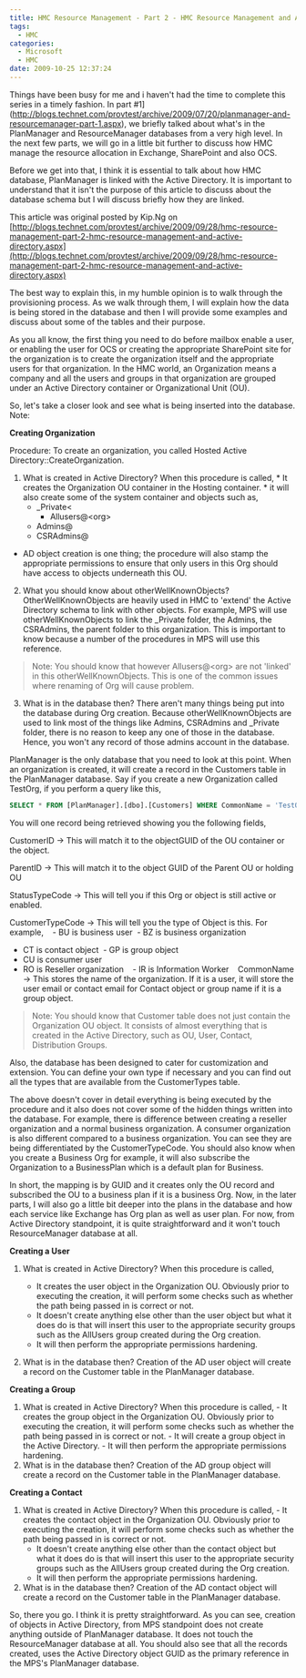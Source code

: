 ```yaml
---
title: HMC Resource Management - Part 2 - HMC Resource Management and Active Directory
tags:
  - HMC
categories:
  - Microsoft
  - HMC
date: 2009-10-25 12:37:24
---
```


Things have been busy for me and i haven't had the time to complete this series in a timely fashion. In part #1](http://blogs.technet.com/provtest/archive/2009/07/20/planmanager-and-resourcemanager-part-1.aspx), we briefly talked about what's in the PlanManager and ResourceManager databases from a very high level. In the next few parts, we will go in a little bit further to discuss how HMC manage the resource allocation in Exchange, SharePoint and also OCS.

Before we get into that, I think it is essential to talk about how HMC database, PlanManager is linked with the Active Directory. It is important to understand that it isn't the purpose of this article to discuss about the database schema but I will discuss briefly how they are linked.

This article was original posted by Kip.Ng on [http://blogs.technet.com/provtest/archive/2009/09/28/hmc-resource-management-part-2-hmc-resource-management-and-active-directory.aspx](http://blogs.technet.com/provtest/archive/2009/09/28/hmc-resource-management-part-2-hmc-resource-management-and-active-directory.aspx)

The best way to explain this, in my humble opinion is to walk through the provisioning process. As we walk through them, I will explain how the data is being stored in the database and then I will provide some examples and discuss about some of the tables and their purpose.

As you all know, the first thing you need to do before mailbox enable a user, or enabling the user for OCS or creating the appropriate SharePoint site for the organization is to create the organization itself and the appropriate users for that organization. In the HMC world, an Organization means a company and all the users and groups in that organization are grouped under an Active Directory container or Organizational Unit (OU).

So, let's take a closer look and see what is being inserted into the database. Note:

**Creating Organization**

Procedure: To create an organization, you called Hosted Active Directory::CreateOrganization.

  1.  What is created in Active Directory? When this procedure is called,
     * It creates the Organization OU container in the Hosting container.
     * it will also create some of the system container and objects such as,
       -  _Private<
           * Allusers@&lt;org&gt;
       - Admins@<org>
       - CSRAdmins@<org>

 * AD object creation is one thing; the procedure will also stamp the appropriate permissions to ensure that only users in this Org should have access to objects underneath this OU.

  2. What you should know about otherWellKnownObjects? OtherWellKnownObjects are heavily used in HMC to 'extend' the Active Directory schema to link with other objects. For example, MPS will use otherWellKnownObjects to link the _Private folder, the Admins, the CSRAdmins, the parent folder to this organization. This is important to know because a number of the procedures in MPS will use this reference.
> Note: You should know that however Allusers@&lt;org&gt; are not 'linked' in this otherWellKnownObjects. This is one of the common issues where renaming of Org will cause problem.

  3. What is in the database then? There aren't many things being put into the database during Org creation. Because otherWellKnownObjects are used to link most of the things like Admins, CSRAdmins and _Private folder, there is no reason to keep any one of those in the database. Hence, you won't any record of those admins account in the database.

PlanManager is the only database that you need to look at this point. When an organization is created, it will create a record in the Customers table in the PlanManager database. Say if you create a new Organization called TestOrg, if you perform a query like this,
```sql
SELECT * FROM [PlanManager].[dbo].[Customers] WHERE CommonName = 'TestOrg'
```
You will one record being retrieved showing you the following fields,

CustomerID -&gt; This will match it to the objectGUID of the OU container or the object.

ParentID -&gt; This will match it to the object GUID of the Parent OU or holding OU

StatusTypeCode -&gt; This will tell you if this Org or object is still active or enabled.

CustomerTypeCode -&gt; This will tell you the type of Object is this. For example,
   - BU is business user
   - BZ is business organization
   - CT is contact object
   - GP is group object
   - CU is consumer user
   - RO is Reseller organization
   - IR is Information Worker
  
CommonName -&gt; This stores the name of the organization. If it is a user, it will store the user email or contact email for Contact object or group name if it is a group object.
> Note: You should know that Customer table does not just contain the Organization OU object. It consists of almost everything that is created in the Active Directory, such as OU, User, Contact, Distribution Groups.

Also, the database has been designed to cater for customization and extension. You can define your own type if necessary and you can find out all the types that are available from the CustomerTypes table.

The above doesn't cover in detail everything is being executed by the procedure and it also does not cover some of the hidden things written into the database. For example, there is difference between creating a reseller organization and a normal business organization. A consumer organization is also different compared to a business organization. You can see they are being differentiated by the CustomerTypeCode. You should also know when you create a Business Org for example, it will also subscribe the Organization to a BusinessPlan which is a default plan for Business.

In short, the mapping is by GUID and it creates only the OU record and subscribed the OU to a business plan if it is a business Org. Now, in the later parts, I will also go a little bit deeper into the plans in the database and how each service like Exchange has Org plan as well as user plan. For now, from Active Directory standpoint, it is quite straightforward and it won't touch ResourceManager database at all.

**Creating a User**

  1.  What is created in Active Directory? When this procedure is called,
      - It creates the user object in the Organization OU. Obviously prior to executing the creation, it will perform some checks such as whether the path being passed in is correct or not.
      - It doesn't create anything else other than the user object but what it does do is that will insert this user to the appropriate security groups such as the AllUsers group created during the Org creation.
      - It will then perform the appropriate permissions hardening.

  2. What is in the database then? Creation of the AD user object will create a record on the Customer table in the PlanManager database.

**Creating a Group**

  1. What is created in Active Directory? When this procedure is called,
    - It creates the group object in the Organization OU. Obviously prior to executing the creation, it will perform some checks such as whether the path being passed in is correct or not.
    - It will create a group object in the Active Directory.
    - It will then perform the appropriate permissions hardening.
  2. What is in the database then? Creation of the AD group object will create a record on the Customer table in the PlanManager database.

**Creating a Contact**
  1. What is created in Active Directory? When this procedure is called,
    - It creates the contact object in the Organization OU. Obviously prior to executing the creation, it will perform some checks such as whether the path being passed in is correct or not.
     - It doesn't create anything else other than the contact object but what it does do is that will insert this user to the appropriate security groups such as the AllUsers group created during the Org creation.
     - It will then perform the appropriate permissions hardening.
  2. What is in the database then? Creation of the AD contact object will create a record on the Customer table in the PlanManager database.

So, there you go. I think it is pretty straightforward. As you can see, creation of objects in Active Directory, from MPS standpoint does not create anything outside of PlanManager database. It does not touch the ResourceManager database at all. You should also see that all the records created, uses the Active Directory object GUID as the primary reference in the MPS's PlanManager database.